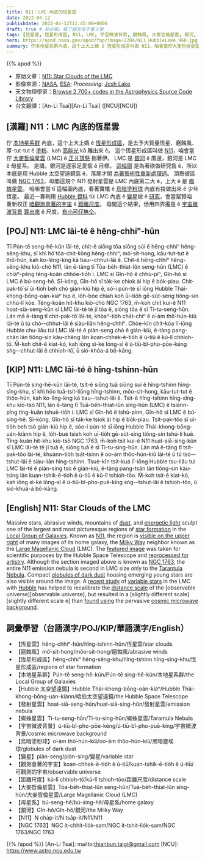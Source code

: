 ```yaml
---
title: N11：LMC 內底的恆星雲
date: 2022-04-12
publishdate: 2022-04-12T11:45:00+0800
draft: true # 非必填，填了就完全不會上架
tags: [恆星雲, 恆星形成區, N11, LMC, 宇宙微波背景, 磨蝕風, 大麥哲倫星雲, 銀河, 發射星雲, 母星系, Hubble 太空望遠鏡, NGC 1763, 蜘蛛星雲, 烏暗塗粉球, 變星, 咱觀測會著 ê 宇宙, 距離尺度]
hero: https://apod.nasa.gov/apod/fap/image/2204/N11_HubbleLake_960.jpg
summary: 佇本地星系群內底，這个上大上媠 ê 恆星形成區叫做 N11，咱會當佇大麥哲倫星雲 (LMC) ê 正爿頂懸揣著伊。
---
```


{{% apod %}}

- 原始文章：[N11: Star Clouds of the LMC](https://apod.nasa.gov/apod/ap220412.html)
- 影像來源：[NASA](https://www.nasa.gov/), [ESA](https://www.esa.int/); *Processing:* [Josh Lake](https://www.flickr.com/people/79510497@N07/)
- 天文物理學家：[Browse 2,700+ codes in the Astrophysics Source Code Library](http://ascl.net/)
- 台文翻譯：[An-Li Tsai][An-Li Tsai] ([NCU][NCU])

## [漢羅] N11：LMC 內底的恆星雲
佇 [本地星系群][Local Group of Galaxies] 內底，這个上大上媠 ê [恆星形成區][star formation]，是去予大質量恆星、磨蝕風、厚-tut-tut ê [塗粉][dust]、kah [高能光][energetic light] kā 雕出來 ê。
這个恆星形成區叫做 [N11][N11]，咱會當佇 [大麥哲倫星雲][Large Magellanic Cloud] (LMC) ê [正爿頂懸][visible on the upper right] 揣著伊。
LMC 是 [銀河][Milky Way] ê 厝邊，銀河是 LMC ê 母星系。
是講，銀河是逐家足愛翕 ê 目標。
[這幅圖][featured image] 是為著欲做研究翕 ê，所以本底是用 Hubble 太空望遠鏡翕 ê，落尾才閣 [為著藝術性重新處理過][reprocessed for artistry]。
頂懸彼區叫做 [NGC 1763][NGC 1763]，毋閣這規个 N11 發射星雲是 LMC 內底第二大 ê，上大 ê 是 [蜘蛛星雲][Tarantula Nebula]。
咱嘛會當 tī 這幅圖內底，看著實櫼 ê [烏暗塗粉球][globules of dark dust] 內底有拄做出來 ê 少年恆星。
最近一寡利用 [Hubble 資料][Hubble] tùi LMC 內底 ê [變星][variable stars]做 ê [研究][recent study]，會當幫贊咱 重新校正 [咱觀測會著的宇宙][observable universe t] ê [距離尺度][distance scale]。
毋閣這个結果，佮用四界攏是 ê [宇宙微波背景][cosmic microwave background] [算出來][found using] ê 尺度，[有小可仔無仝][slightly different scale]。


## [POJ] N11: LMC lāi-té ê hêng-chhiⁿ-hûn
Tī Pún-tē seng-hē-kûn lāi-té, chi̍t-ê siōng tōa siōng súi ê hêng-chhiⁿ hêng-sêng-khu, sī khì hō͘ tōa-chit-liōng hêng-chhiⁿ, mô͘-sit-hong, kāu-tut-tut ê thô͘-hún, kah ko-lêng-kng kā tiau--chhut-lâi ê.
Chit-ê hêng-chhiⁿ hêng-sêng-khu kiò-chò N11, lán ē-tàng tī Tōa-be̍h-thiat-lûn seng-hûn (LMC) ê chiàⁿ-pêng téng-koân chhōe-tio̍h i.
LMC sī Gîn-hô ê chhù-piⁿ, Gîn-hô sī LMC ê bú-seng-hē.
Sī-kóng, Gîn-hô sī ta̍k-ke chiok ài hip ê bo̍k-piau.
Chit-pak-tô͘ sī ūi-tio̍h beh chò gián-kiù hip ê, só͘-í pún-té sī iōng Hubble Thài-khong-bōng-oán-kiàⁿ hip ê, lo̍h-bóe chiah koh ūi-tio̍h gē-su̍t-sèng tiông-sin chhú-lí kòe.
Téng-koân hit-khu kiò-chò NGC 1763, m̄-koh chit kui-ê N11 hoat-siā-seng-kûn sī LMC lāi-té tē jī tōa ê, siōng tōa ê sī Ti-tu-seng-hûn.
Lán mā ē-tàng tī chit-pak-tô͘ lāi-té, khòaⁿ-tio̍h cha̍t-chiⁿ ê o͘-àm thô͘-hún-kiû lāi-té ū tú chò--chhut-lâi ê siàu-liân hêng-chhiⁿ.
Chòe-kīn chi̍t-kóa lī-iōng Hubble chu-liāu tùi LMC lāi-té ê piàn-seng chò ê gián-kiù, ē-tàng pang-chān lán tiông-sin kàu-chèng lán koan-chhek-ē-tio̍h ê ú-tiū ê kū-lî chhioh-tō͘.
M̄-koh chit-ê kiat-kó, kah iōng sì-kè lóng-sī ê ú-tiū-bî-pho-pōe-kéng sǹg--chhut-lâi ê chhioh-tō͘, ū sió-khóa-á bô-kâng.

## [KIP] N11: LMC lāi-té ê hîng-tshinn-hûn
Tī Pún-tē sing-hē-kûn lāi-té, tsi̍t-ê siōng tuā siōng suí ê hîng-tshinn hîng-sîng-khu, sī khì hōo tuā-tsit-liōng hîng-tshinn, môo-sit-hong, kāu-tut-tut ê thôo-hún, kah ko-lîng-kng kā tiau--tshut-lâi ê.
Tsit-ê hîng-tshinn hîng-sîng-khu kiò-tsò N11, lán ē-tàng tī Tuā-be̍h-thiat-lûn sing-hûn (LMC) ê tsiànn-pîng tíng-kuân tshuē-tio̍h i.
LMC sī Gîn-hô ê tshù-pinn, Gîn-hô sī LMC ê bú-sing-hē.
Sī-kóng, Gîn-hô sī ta̍k-ke tsiok ài hip ê bo̍k-piau.
Tsit-pak-tôo sī uī-tio̍h beh tsò gián-kiù hip ê, sóo-í pún-té sī iōng Hubble Thài-khong-bōng-uán-kiànn hip ê, lo̍h-bué tsiah koh uī-tio̍h gē-su̍t-sìng tiông-sin tshú-lí kuè.
Tíng-kuân hit-khu kiò-tsò NGC 1763, m̄-koh tsit kui-ê N11 huat-siā-sing-kûn sī LMC lāi-té tē jī tuā ê, siōng tuā ê sī Ti-tu-sing-hûn.
Lán mā ē-tàng tī tsit-pak-tôo lāi-té, khuànn-tio̍h tsa̍t-tsinn ê oo-àm thôo-hún-kiû lāi-té ū tú tsò--tshut-lâi ê siàu-liân hîng-tshinn.
Tsuè-kīn tsi̍t-kuá lī-iōng Hubble tsu-liāu tuì LMC lāi-té ê piàn-sing tsò ê gián-kiù, ē-tàng pang-tsān lán tiông-sin kàu-tsìng lán kuan-tshik-ē-tio̍h ê ú-tiū ê kū-lî tshioh-tōo.
M̄-koh tsit-ê kiat-kó, kah iōng sì-kè lóng-sī ê ú-tiū-bî-pho-puē-kíng sǹg--tshut-lâi ê tshioh-tōo, ū sió-khuá-á bô-kâng.

## [English] N11: Star Clouds of the LMC
Massive stars, abrasive winds, mountains of [dust][dust], and [energetic light][energetic light] sculpt one of the largest and most picturesque regions of [star formation][star formation] in the [Local Group of Galaxies][Local Group of Galaxies].
Known as [N11][N11], the region is [visible on the upper right][visible on the upper right] of many images of its home galaxy, the [Milky Way][Milky Way] neighbor known as the [Large Magellanic Cloud][Large Magellanic Cloud] (LMC).
The [featured image][featured image] was taken for scientific purposes by the Hubble Space Telescope and [reprocessed for artistry][reprocessed for artistry].
Although the section imaged above is known as [NGC 1763][NGC 1763], the entire N11 emission nebula is second in LMC size only to the [Tarantula Nebula][Tarantula Nebula].
Compact [globules of dark dust][globules of dark dust] housing emerging young stars are also visible around the image.
A [recent study][recent study] of [variable stars][variable stars] in the LMC with [Hubble][Hubble] has helped to recalibrate the [distance scale][distance scale] of the [observable universe][observable universe], but resulted in a [slightly different scale][slightly different scale e] than [found using][found using] the pervasive [cosmic microwave background][cosmic microwave background].

## 詞彙學習（台語漢字/POJ/KIP/華語漢字/English）
- 【恆星雲】hêng-chhiⁿ-hûn/hîng-tshinn-hûn/恆星雲/star clouds
- 【磨蝕風】mô͘-sit-hong/môo-sit-hong/磨蝕風/abrasive winds
- 【恆星形成區】hêng-chhiⁿ hêng-sêng-khu/hîng-tshinn hîng-sîng-khu/恆星形成區/regions of star formation
- 【本地星系群】Pún-tē seng-hē-kûn/Pún-tē sing-hē-kûn/本地星系群/the Local Group of Galaxies
- 【Hubble 太空望遠鏡】Hubble Thài-khong-bōng-oán-kiàⁿ/Hubble Thài-khong-bōng-uán-kiànn/哈伯太空望遠鏡/the Hubble Space Telescope
- 【發射星雲】hoat-siā-seng-hûn/huat-siā-sing-hûn/發射星雲/emission nebula
- 【蜘蛛星雲】Ti-tu-seng-hûn/Ti-tu-sing-hûn/蜘蛛星雲/Tarantula Nebula
- 【宇宙微波背景】ú-tiū-bî-pho-pōe-kéng/ú-tiū-bî-pho-puē-kíng/宇宙微波背景/cosmic microwave background
- 【烏暗塗粉球】o͘-àm thô͘-hún-kiû/oo-àm thôo-hún-kiû/黑暗塵埃球/globules of dark dust
- 【變星】piàn-seng/piàn-sing/變星/variable star
- 【觀測會著的宇宙】koan-chhek-ē-tio̍h ê ú-tiū/kuan-tshik-ē-tio̍h ê ú-tiū/可觀測的宇宙/observable universe
- 【距離尺度】kū-lî chhioh-tō͘/kū-lî tshioh-tōo/距離尺度/distance scale
- 【大麥哲倫星雲】Tōa-be̍h-thiat-lûn seng-hûn/Tuā-be̍h-thiat-lûn sing-hûn/大麥哲倫星雲/Large Magellanic Cloud (LMC)
- 【母星系】bú-seng-hē/bú-sing-hē/母星系/home galaxy
- 【銀河】Gîn-hô/Gîn-hô/銀河/the Milky Way
- 【N11】N cha̍p-it/N tsa̍p-it/N11/N11
- 【NGC 1763】NGC it-chhit-lio̍k-sam/NGC it-tshit-lio̍k-sam/NGC 1763/NGC 1763


{{% /apod %}}
[An-Li Tsai]: mailto:thianbun.taigi@gmail.com
[NCU]: https://www.astro.ncu.edu.tw

[copyright]: https://apod.nasa.gov/apod/fap/lib/about_apod.html#srapply

[dust]:https://apod.nasa.gov/apod/ap170702.html
[energetic light]:https://science.nasa.gov/ems/10_ultravioletwaves
[star formation]:https://apod.nasa.gov/apod/fap/stellar_nurseries.html
[Local Group of Galaxies]:https://en.wikipedia.org/wiki/Local_Group
[N11]:https://www.spacetelescope.org/news/heic1301/
[visible on the upper right]:http://www.youtube.com/watch?v=Q59QwM_YRDM
[Milky Way]:https://apod.nasa.gov/apod/ap000130.html
[featured image]:https://apod.nasa.gov/apod/ap190905.html
[Large Magellanic Cloud]:https://apod.nasa.gov/apod/fap/ap190905.html
[reprocessed for artistry]:https://media13.gimplearn.net/download/file.php/cat-in-thug-costume-jpg?id=9787
[NGC 1763]:https://en.wikipedia.org/wiki/NGC_1763
[Tarantula Nebula]:https://apod.nasa.gov/apod/ap180520.html
[globules of dark dust]:https://apod.nasa.gov/apod/ap120612.html
[recent study]:https://ui.adsabs.harvard.edu/abs/2019ApJ...876...85R/abstract
[variable stars]:https://apod.nasa.gov/apod/ap160606.html
[Hubble]:https://www.nasa.gov/mission_pages/hubble/main/index.html
[distance scale]:https://en.wikipedia.org/wiki/Hubble%27s_law
[observable universe e]:https://apod.nasa.gov/apod/ap220316.html
[observable universe t]:https://apod.tw/daily/20220316/
[slightly different scale]:https://en.wikipedia.org/wiki/Hubble%27s_law#Observed_values_of_the_Hubble_constant
[found using]:https://www.spacetelescope.org/news/heic1908/
[cosmic microwave background]:https://apod.nasa.gov/apod/ap180722.html
